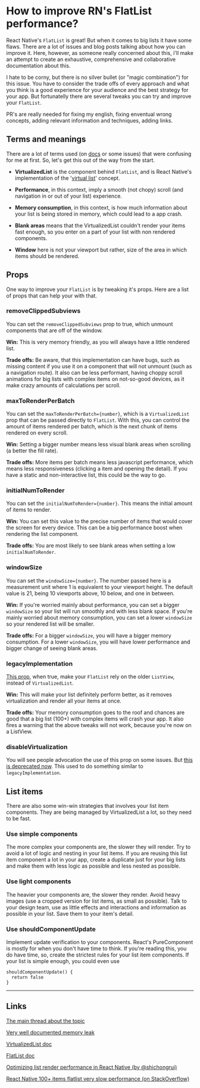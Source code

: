 # How to improve RN's FlatList performance?

React Native's `FlatList` is great! But when it comes to big lists it have some flaws. There are a lot of issues and blog posts talking about how you can improve it. Here, however, as someone really concerned about this, i'll make an attempt to create an exhaustive, comprehensive and collaborative documentation about this.

I hate to be corny, but there is no silver bullet (or "magic combination") for this issue. You have to consider the trade offs of every approach and what you think is a good experience for your audience and the best strategy for your app. But fortunatelly there are several tweaks you can try and improve your `FlatList`.

PR's are really needed for fixing my english, fixing enventual wrong concepts, adding relevant information and techniques, adding links.



## Terms and meanings
There are a lot of terms used (on [docs](https://facebook.github.io/react-native/docs/virtualizedlist.html#windowsize) or some issues) that were confusing for me at first. So, let's get this out of the way from the start.

 - **VirtualizedList** is the component behind `FlatList`, and is React Native's implementation of the '[virtual list](https://bvaughn.github.io/react-virtualized/#/components/List)' concept.

 - **Performance**, in this context, imply a smooth (not chopy) scroll (and navigation in or out of your list) experience.
 - **Memory consumption**, in this context, is how much information about your list is being stored in memory, which could lead to a app crash.
 - **Blank areas** means that the VirtualizedList couldn't render your items fast enough, so you enter on a part of your list with non rendered components.
 - **Window** here is not your viewport but rather, size of the area in which items should be rendered.



## Props
One way to improve your `FlatList` is by tweaking it's props. Here are a list of props that can help your with that.

### removeClippedSubviews
You can set the `removeClippedSubviews` prop to true, which unmount components that are off of the window.

**Win:** This is very memory friendly, as you will always have a little rendered list.

**Trade offs:** Be aware, that this implementation can have bugs, such as missing content if you use it on a component that will not unmount (such as a navigation route).
It also can be less performant, having choppy scroll animations for big lists with complex items on not-so-good devices, as it make crazy amounts of calculations per scroll.

### maxToRenderPerBatch
You can set the `maxToRenderPerBatch={number}`, which is a `VirtualizedList` prop that can be passed directly to `FlatList`. With this, you can control the amount of items rendered per batch, which is the next chunk of items rendered on every scroll.

**Win:** Setting a bigger number means less visual blank areas when scrolling (a better the fill rate).

**Trade offs:** More items per batch means less javascript performance, which means less responsiveness (clicking a item and opening the detail). If you have a static and non-interactive list, this could be the way to go.

### initialNumToRender
You can set the `initialNumToRender={number}`. This means the initial amount of items to render.

**Win:** You can set this value to the precise number of items that would cover the screen for every device. This can be a big performance boost when rendering the list component.

**Trade offs:** You are most likely to see blank areas when setting a low `initialNumToRender`.

### windowSize
You can set the `windowSize={number}`. The number passed here is a measurement unit where 1 is equivalent to your viewport height. The default value is 21, being 10 viewports above, 10 below, and one in between.

**Win:** If you're worried mainly about performance, you can set a bigger `windowSize` so your list will run smoothly and with less blank space. If you're mainly worried about memory consumption, you can set a lower `windowSize` so your rendered list will be smaller.

**Trade offs:** For a bigger `windowSize`, you will have a bigger memory consumption. For a lower `windowSize`, you will have lower performance and bigger change of seeing blank areas.

### legacyImplementation
[This prop](https://facebook.github.io/react-native/docs/flatlist.html#legacyimplementation), when true, make your `FlatList` rely on the older `ListView`, instead of `VirtualizedList`.

**Win:** This will make your list definitely perform better, as it removes virtualization and render all your items at once.

**Trade offs:** Your memory consumption goes to the roof and chances are good that a big list (100+) with complex items will crash your app.
It also fires a warning that the above tweaks will not work, because you're now on a ListView.

### disableVirtualization
You will see people advocation the use of this prop on some issues. But [this is deprecated now](https://facebook.github.io/react-native/docs/virtualizedlist.html#disablevirtualization). This used to do something similar to `legacyImplementation`.



## List items

There are also some win-win strategies that involves your list item components. They are being managed by VirtualizedList a lot, so they need to be fast.

### Use simple components
The more complex your components are, the slower they will render. Try to avoid a lot of logic and nesting in your list items. If you are reusing this list item component a lot in your app, create a duplicate just for your big lists and make them with less logic as possible and less nested as possible.

### Use light components
The heavier your components are, the slower they render. Avoid heavy images (use a cropped version for list items, as small as possible). Talk to your design team, use as little effects and interactions and information as possible in your list. Save them to your item's detail.

### Use shouldComponentUpdate
Implement update verification to your components. React's PureComponent is mostly for when you don't have time to think. If you're reading this, you do have time, so, create the strictest rules for your list item components. If your list is simple enough, you could even use

    shouldComponentUpdate() {
      return false
    }

----------

## Links
[The main thread about the topic](https://github.com/facebook/react-native/issues/13413)

[Very well documented memory leak](https://github.com/facebook/react-native/issues/16590)

[VirtualizedList doc](https://facebook.github.io/react-native/docs/virtualizedlist.html#disablevirtualization)

[FlatList doc](https://facebook.github.io/react-native/docs/flatlist.html#legacyimplementation)

[Optimizing list render performance in React Native (by @shichongrui)](http://matthewsessions.com/2017/05/15/optimizing-list-render-performance.html)

[React Native 100+ items flatlist very slow performance (on StackOverflow)](https://stackoverflow.com/questions/44384773/react-native-100-items-flatlist-very-slow-performance)
